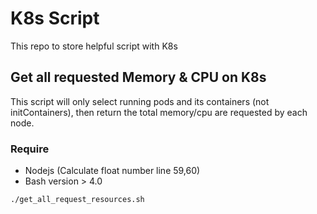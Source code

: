 # K8s Script
This repo to store helpful script with K8s

## Get all requested Memory & CPU on K8s
This script will only select running pods and its containers (not initContainers), then return the total memory/cpu are requested by each node.
### Require
- Nodejs (Calculate float number line 59,60)
- Bash version > 4.0
```
./get_all_request_resources.sh
```

